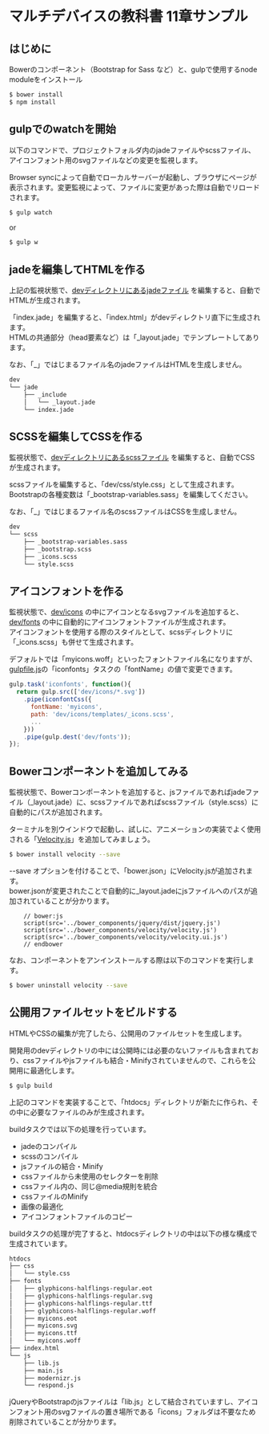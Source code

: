 # マルチデバイスの教科書 11章サンプル

## はじめに

Bowerのコンポーネント（Bootstrap for Sass など）と、gulpで使用するnode moduleをインストール

``` bash
$ bower install
$ npm install
```

## gulpでのwatchを開始

以下のコマンドで、プロジェクトフォルダ内のjadeファイルやscssファイル、アイコンフォント用のsvgファイルなどの変更を監視します。

Browser syncによって自動でローカルサーバーが起動し、ブラウザにページが表示されます。変更監視によって、ファイルに変更があった際は自動でリロードされます。

``` bash
$ gulp watch
```

 or

``` bash
$ gulp w
```

## jadeを編集してHTMLを作る

上記の監視状態で、[devディレクトリにあるjadeファイル](dev/jade) を編集すると、自動でHTMLが生成されます。

「index.jade」を編集すると、「index.html」がdevディレクトリ直下に生成されます。  
HTMLの共通部分（head要素など）は「_layout.jade」でテンプレートしてあります。

なお、「_」ではじまるファイル名のjadeファイルはHTMLを生成しません。

``` bash
dev
└── jade
    ├── _include
    │   └── _layout.jade
    └── index.jade
```

## SCSSを編集してCSSを作る

監視状態で、[devディレクトリにあるscssファイル](dev/scss) を編集すると、自動でCSSが生成されます。

scssファイルを編集すると、「dev/css/style.css」として生成されます。  
Bootstrapの各種変数は「_bootstrap-variables.sass」を編集してください。

なお、「_」ではじまるファイル名のscssファイルはCSSを生成しません。

``` bash
dev
└── scss
    ├── _bootstrap-variables.sass
    ├── _bootstrap.scss
    ├── _icons.scss
    └── style.scss
```

## アイコンフォントを作る

監視状態で、[dev/icons](dev/icons) の中にアイコンとなるsvgファイルを追加すると、[dev/fonts](dev/fonts) の中に自動的にアイコンフォントファイルが生成されます。  
アイコンフォントを使用する際のスタイルとして、scssディレクトリに「_icons.scss」も併せて生成されます。

デフォルトでは「myicons.woff」といったフォントファイル名になりますが、[gulpfile.js](gulpfile.js)の「iconfonts」タスクの「fontName」の値で変更できます。

``` js
gulp.task('iconfonts', function(){
  return gulp.src(['dev/icons/*.svg'])
    .pipe(iconfontCss({
      fontName: 'myicons',
      path: 'dev/icons/templates/_icons.scss',
      ...
    }))
    .pipe(gulp.dest('dev/fonts'));
});
```

## Bowerコンポーネントを追加してみる

監視状態で、Bowerコンポーネントを追加すると、jsファイルであればjadeファイル（_layout.jade）に、scssファイルであればscssファイル（style.scss）に自動的にパスが追加されます。

ターミナルを別ウインドウで起動し、試しに、アニメーションの実装でよく使用される「[Velocity.js](https://github.com/julianshapiro/velocity)」を追加してみましょう。

``` bash
$ bower install velocity --save
```

--save オプションを付けることで、「bower.json」にVelocity.jsが追加されます。  
bower.jsonが変更されたことで自動的に_layout.jadeにjsファイルへのパスが追加されていることが分かります。

``` jade
    // bower:js
    script(src='../bower_components/jquery/dist/jquery.js')
    script(src='../bower_components/velocity/velocity.js')
    script(src='../bower_components/velocity/velocity.ui.js')
    // endbower
```

なお、コンポーネントをアンインストールする際は以下のコマンドを実行します。

``` bash
$ bower uninstall velocity --save
```


## 公開用ファイルセットをビルドする

HTMLやCSSの編集が完了したら、公開用のファイルセットを生成します。

開発用のdevディレクトリの中には公開時には必要のないファイルも含まれており、cssファイルやjsファイルも結合・Minifyされていませんので、これらを公開用に最適化します。

``` bash
$ gulp build
```

上記のコマンドを実装することで、「htdocs」ディレクトリが新たに作られ、その中に必要なファイルのみが生成されます。

buildタスクでは以下の処理を行っています。

- jadeのコンパイル
- scssのコンパイル
- jsファイルの結合・Minify
- cssファイルから未使用のセレクターを削除
- cssファイル内の、同じ@media規則を統合
- cssファイルのMinify
- 画像の最適化
- アイコンフォントファイルのコピー

buildタスクの処理が完了すると、htdocsディレクトリの中は以下の様な構成で生成されています。

``` bash
htdocs
├── css
│   └── style.css
├── fonts
│   ├── glyphicons-halflings-regular.eot
│   ├── glyphicons-halflings-regular.svg
│   ├── glyphicons-halflings-regular.ttf
│   ├── glyphicons-halflings-regular.woff
│   ├── myicons.eot
│   ├── myicons.svg
│   ├── myicons.ttf
│   └── myicons.woff
├── index.html
└── js
    ├── lib.js
    ├── main.js
    ├── modernizr.js
    └── respond.js
```

jQueryやBootstrapのjsファイルは「lib.js」として結合されていますし、アイコンフォント用のsvgファイルの置き場所である「icons」フォルダは不要なため削除されていることが分かります。

